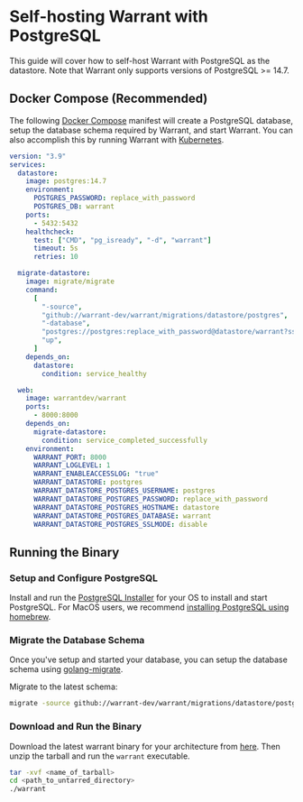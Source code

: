 # Self-hosting Warrant with PostgreSQL

This guide will cover how to self-host Warrant with PostgreSQL as the datastore. Note that Warrant only supports versions of PostgreSQL >= 14.7.

## Docker Compose (Recommended)

The following [Docker Compose](https://docs.docker.com/compose/) manifest will create a PostgreSQL database, setup the database schema required by Warrant, and start Warrant. You can also accomplish this by running Warrant with [Kubernetes](https://kubernetes.io/).

```yaml
version: "3.9"
services:
  datastore:
    image: postgres:14.7
    environment:
      POSTGRES_PASSWORD: replace_with_password
      POSTGRES_DB: warrant
    ports:
      - 5432:5432
    healthcheck:
      test: ["CMD", "pg_isready", "-d", "warrant"]
      timeout: 5s
      retries: 10

  migrate-datastore:
    image: migrate/migrate
    command:
      [
        "-source",
        "github://warrant-dev/warrant/migrations/datastore/postgres",
        "-database",
        "postgres://postgres:replace_with_password@datastore/warrant?sslmode=disable",
        "up",
      ]
    depends_on:
      datastore:
        condition: service_healthy

  web:
    image: warrantdev/warrant
    ports:
      - 8000:8000
    depends_on:
      migrate-datastore:
        condition: service_completed_successfully
    environment:
      WARRANT_PORT: 8000
      WARRANT_LOGLEVEL: 1
      WARRANT_ENABLEACCESSLOG: "true"
      WARRANT_DATASTORE: postgres
      WARRANT_DATASTORE_POSTGRES_USERNAME: postgres
      WARRANT_DATASTORE_POSTGRES_PASSWORD: replace_with_password
      WARRANT_DATASTORE_POSTGRES_HOSTNAME: datastore
      WARRANT_DATASTORE_POSTGRES_DATABASE: warrant
      WARRANT_DATASTORE_POSTGRES_SSLMODE: disable
```

## Running the Binary

### Setup and Configure PostgreSQL

Install and run the [PostgreSQL Installer](https://www.postgresql.org/download/) for your OS to install and start PostgreSQL. For MacOS users, we recommend [installing PostgreSQL using homebrew](https://formulae.brew.sh/formula/postgresql@14).

### Migrate the Database Schema

Once you've setup and started your database, you can setup the database schema using [golang-migrate](https://github.com/golang-migrate/migrate).

Migrate to the latest schema:

```bash
migrate -source github://warrant-dev/warrant/migrations/datastore/postgres -database postgres://postgres:replace_with_password@/warrant?sslmode=disable up
```

### Download and Run the Binary

Download the latest warrant binary for your architecture from [here](https://github.com/warrant-dev/warrant/releases/latest). Then unzip the tarball and run the `warrant` executable.

```bash
tar -xvf <name_of_tarball>
cd <path_to_untarred_directory>
./warrant
```
